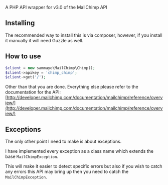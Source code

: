 A PHP API wrapper for v3.0 of the MailChimp API

## Installing

The recommended way to install this is via composer, however, if you install it manually it will need Guzzle as well.

## How to use

```php
$client = new sammaye\MailChimp\Chimp();
$client->apikey = 'chimp_chimp';
$client->get('/');
```

Other than that you are done. Everything else please refer to the 
documentation for the API: [http://developer.mailchimp.com/documentation/mailchimp/reference/overview/](http://developer.mailchimp.com/documentation/mailchimp/reference/overview/)

## Exceptions

The only other point I need to make is about exceptions.

I have implemented every exception as a class name which extends the base `MailChimpException`.

This will make it easier to detect specific errors but also if you wish to catch any errors this API may bring up 
then you need to catch the `MailChimpException`.